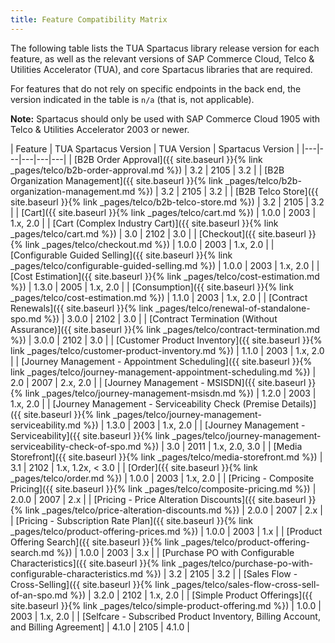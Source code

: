 ```yaml
---
title: Feature Compatibility Matrix
---
```


The following table lists the TUA Spartacus library release version for each feature, as well as the relevant versions of SAP Commerce Cloud, Telco & Utilities Accelerator (TUA), and core Spartacus libraries that are required.

For features that do not rely on specific endpoints in the back end, the version indicated in the table is `n/a` (that is, not applicable).

**Note:** Spartacus should only be used with SAP Commerce Cloud 1905 with Telco & Utilities Accelerator 2003 or newer.

| Feature | TUA Spartacus Version | TUA Version | Spartacus Version |
|---|---|---|---|---|
| [B2B Order Approval]({{ site.baseurl }}{% link _pages/telco/b2b-order-approval.md %}) | 3.2 | 2105 | 3.2 |
| [B2B Organization Management]({{ site.baseurl }}{% link _pages/telco/b2b-organization-management.md %}) | 3.2 | 2105 | 3.2 |
| [B2B Telco Store]({{ site.baseurl }}{% link _pages/telco/b2b-telco-store.md %}) | 3.2 | 2105 | 3.2 |
| [Cart]({{ site.baseurl }}{% link _pages/telco/cart.md %}) | 1.0.0 | 2003 | 1.x, 2.0 |
| [Cart (Complex Industry Cart)]({{ site.baseurl }}{% link _pages/telco/cart.md %}) | 3.0 | 2102 | 3.0 |
| [Checkout]({{ site.baseurl }}{% link _pages/telco/checkout.md %}) | 1.0.0 | 2003 | 1.x, 2.0 |
| [Configurable Guided Selling]({{ site.baseurl }}{% link _pages/telco/configurable-guided-selling.md %}) | 1.0.0 | 2003 | 1.x, 2.0 |
| [Cost Estimation]({{ site.baseurl }}{% link _pages/telco/cost-estimation.md %}) | 1.3.0 | 2005 | 1.x, 2.0 |
| [Consumption]({{ site.baseurl }}{% link _pages/telco/cost-estimation.md %}) | 1.1.0 | 2003 | 1.x, 2.0 |
| [Contract Renewals]({{ site.baseurl }}{% link _pages/telco/renewal-of-standalone-spo.md %}) | 3.0.0 | 2102 | 3.0 |
| [Contract Termination (Without Assurance)]({{ site.baseurl }}{% link _pages/telco/contract-termination.md %}) | 3.0.0 | 2102 | 3.0 |
| [Customer Product Inventory]({{ site.baseurl }}{% link _pages/telco/customer-product-inventory.md %}) | 1.1.0 | 2003 | 1.x, 2.0 |
| [Journey Management - Appointment Scheduling]({{ site.baseurl }}{% link _pages/telco/journey-management-appointment-scheduling.md %}) | 2.0 | 2007 | 2.x, 2.0 |
| [Journey Management - MSISDN]({{ site.baseurl }}{% link _pages/telco/journey-management-msisdn.md %}) | 1.2.0 | 2003 | 1.x, 2.0 |
| [Journey Management - Serviceability Check (Premise Details)]({{ site.baseurl }}{% link _pages/telco/journey-management-serviceability.md %}) | 1.3.0 | 2003 | 1.x, 2.0 |
| [Journey Management - Serviceability]({{ site.baseurl }}{% link _pages/telco/journey-management-serviceability-check-of-spo.md %}) | 3.0 | 2011 | 1.x, 2.0, 3.0 |
| [Media Storefront]({{ site.baseurl }}{% link _pages/telco/media-storefront.md %}) | 3.1 | 2102 | 1.x, 1.2x, < 3.0 |
| [Order]({{ site.baseurl }}{% link _pages/telco/order.md %}) | 1.0.0 | 2003 | 1.x, 2.0 |
| [Pricing - Composite Pricing]({{ site.baseurl }}{% link _pages/telco/composite-pricing.md %}) | 2.0.0 | 2007 | 2.x |
| [Pricing - Price Alteration Discounts]({{ site.baseurl }}{% link _pages/telco/price-alteration-discounts.md %}) | 2.0.0 | 2007 | 2.x |
| [Pricing - Subscription Rate Plan]({{ site.baseurl }}{% link _pages/telco/product-offering-prices.md %}) | 1.0.0 | 2003 | 1.x |
| [Product Offering Search]({{ site.baseurl }}{% link _pages/telco/product-offering-search.md %}) | 1.0.0 | 2003 | 3.x |
| [Purchase PO with Configurable Characteristics]({{ site.baseurl }}{% link _pages/telco/purchase-po-with-configurable-characteristics.md %}) | 3.2 | 2105 | 3.2 |
| [Sales Flow - Cross-Selling]({{ site.baseurl }}{% link _pages/telco/sales-flow-cross-sell-of-an-spo.md %}) | 3.2.0 | 2102 | 1.x, 2.0 |
| [Simple Product Offerings]({{ site.baseurl }}{% link _pages/telco/simple-product-offering.md %}) | 1.0.0 | 2003 | 1.x, 2.0 |
| [Selfcare - Subscribed Product Inventory, Billing Account, and Billing Agreement] | 4.1.0 | 2105 | 4.1.0 |